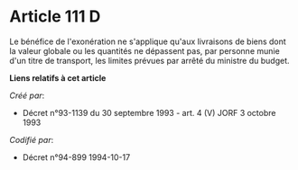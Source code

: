 # Article 111 D

Le bénéfice de l'exonération ne s'applique qu'aux livraisons de biens dont la valeur globale ou les quantités ne dépassent
pas, par personne munie d'un titre de transport, les limites prévues par arrêté du ministre du budget.

**Liens relatifs à cet article**

_Créé par_:

  - Décret n°93-1139 du 30 septembre 1993 - art. 4 (V) JORF 3 octobre 1993

_Codifié par_:

  - Décret n°94-899 1994-10-17
